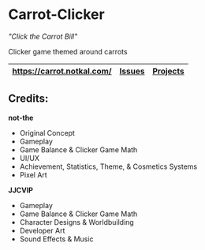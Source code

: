# Carrot-Clicker
*"Click the Carrot Bill"*

Clicker game themed around carrots

| https://carrot.notkal.com/ | [Issues](https://github.com/not-the/Carrot-Clicker/issues) | [Projects](https://github.com/not-the/Carrot-Clicker/projects/1) |
|---|---|---|

## Credits:

**not-the**
- Original Concept
- Gameplay
- Game Balance & Clicker Game Math
- UI/UX
- Achievement, Statistics, Theme, & Cosmetics Systems
- Pixel Art


**JJCVIP**
- Gameplay
- Game Balance & Clicker Game Math
- Character Designs & Worldbuilding
- Developer Art
- Sound Effects & Music
